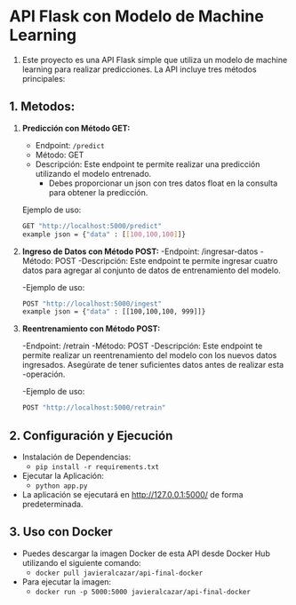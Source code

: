 # API Flask con Modelo de Machine Learning

1. Este proyecto es una API Flask simple que utiliza un modelo de machine learning para realizar predicciones. La API incluye tres métodos principales:

## 1. Metodos:

1. **Predicción con Método GET:** 
   - Endpoint: `/predict`
   - Método: GET
   - Descripción: Este endpoint te permite realizar una predicción utilizando el modelo entrenado. 
        - Debes proporcionar un json con tres datos float en la consulta para obtener la predicción.


   Ejemplo de uso:
   ```bash
   GET "http://localhost:5000/predict"
   example json = {"data" : [[100,100,100]]}
2. **Ingreso de Datos con Método POST:**
    -Endpoint: /ingresar-datos
    -Método: POST
    -Descripción: Este endpoint te permite ingresar cuatro datos para agregar al conjunto de datos de entrenamiento del modelo.

    -Ejemplo de uso:
   ```bash
   POST "http://localhost:5000/ingest"
   example json = {"data" : [[100,100,100, 999]]}
3. **Reentrenamiento con Método POST:**

    -Endpoint: /retrain
    -Método: POST
    -Descripción: Este endpoint te permite realizar un reentrenamiento del modelo con los nuevos datos ingresados. Asegúrate de tener suficientes datos antes de realizar esta -operación.

    -Ejemplo de uso:
   ```bash
   POST "http://localhost:5000/retrain"
## 2. Configuración y Ejecución

- Instalación de Dependencias:
    - ``pip install -r requirements.txt``
- Ejecutar la Aplicación:
    -  ``python app.py``
- La aplicación se ejecutará en http://127.0.0.1:5000/ de forma predeterminada.

## 3. Uso con Docker

- Puedes descargar la imagen Docker de esta API desde Docker Hub utilizando el siguiente comando: 
    - ``docker pull javieralcazar/api-final-docker`` 
- Para ejecutar la imagen: 
    - ``docker run -p 5000:5000 javieralcazar/api-final-docker``

